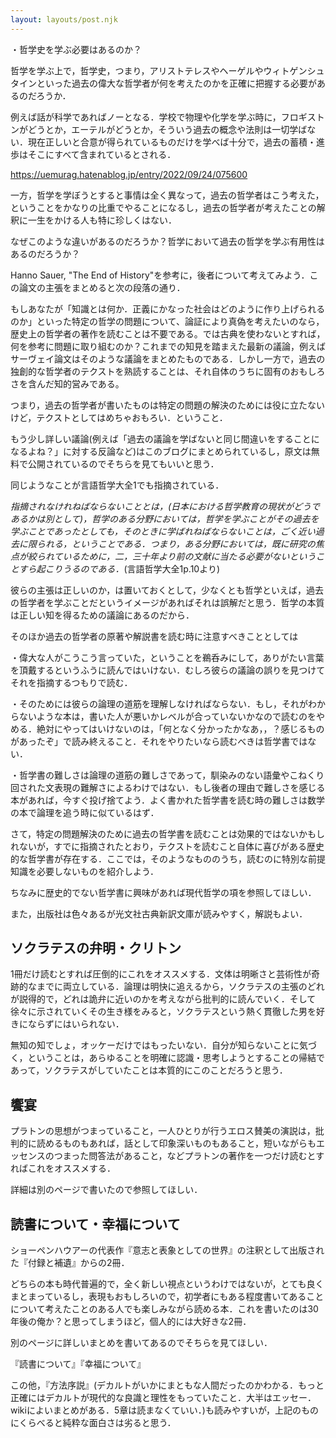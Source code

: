 ```yaml
---
layout: layouts/post.njk
---
```


・哲学史を学ぶ必要はあるのか？

哲学を学ぶ上で，哲学史，つまり，アリストテレスやヘーゲルやウィトゲンシュタインといった過去の偉大な哲学者が何を考えたのかを正確に把握する必要があるのだろうか．

例えば話が科学であればノーとなる．学校で物理や化学を学ぶ時に，フロギストンがどうとか，エーテルがどうとか，そういう過去の概念や法則は一切学ばない．現在正しいと合意が得られているものだけを学べば十分で，過去の蓄積・進歩はそこにすべて含まれているとされる．

https://uemurag.hatenablog.jp/entry/2022/09/24/075600

一方，哲学を学ぼうとすると事情は全く異なって，過去の哲学者はこう考えた，ということをかなりの比重でやることになるし，過去の哲学者が考えたことの解釈に一生をかける人も特に珍しくはない．

なぜこのような違いがあるのだろうか？哲学において過去の哲学を学ぶ有用性はあるのだろうか？

Hanno Sauer, "The End of History"を参考に，後者について考えてみよう．この論文の主張をまとめると次の段落の通り．

もしあなたが「知識とは何か．正義にかなった社会はどのように作り上げられるのか」といった特定の哲学の問題について、論証により真偽を考えたいのなら，歴史上の哲学者の著作を読むことは不要である。では古典を使わないとすれば，何を参考に問題に取り組むのか？これまでの知見を踏まえた最新の議論，例えばサーヴェイ論文はそのような議論をまとめたものである．しかし一方で，過去の独創的な哲学者のテクストを熟読することは、それ自体のうちに固有のおもしろさを含んだ知的営みである。

つまり，過去の哲学者が書いたものは特定の問題の解決のためには役に立たないけど，テクストとしてはめちゃおもろい．ということ．

もう少し詳しい議論(例えば「過去の議論を学ばないと同じ間違いをすることになるよね？」に対する反論など)はこのブログにまとめられているし，原文は無料で公開されているのでそちらを見てもいいと思う．

同じようなことが言語哲学大全1でも指摘されている．

*指摘されなけれねばならないこととは，(日本における哲学教育の現状がどうであるかは別として)，哲学のある分野においては，哲学を学ぶことがその過去を学ぶことであったとしても，そのときに学ばれねばならないことは，ごく近い過去に限られる，ということである．つまり，ある分野においては，既に研究の焦点が絞られているために，二，三十年より前の文献に当たる必要がないということすら起こりうるのである．*(言語哲学大全1p.10より)

彼らの主張は正しいのか，は置いておくとして，少なくとも哲学といえば，過去の哲学者を学ぶことだというイメージがあればそれは誤解だと思う．哲学の本質は正しい知を得るための議論にあるのだから．

そのほか過去の哲学者の原著や解説書を読む時に注意すべきこととしては

・偉大な人がこうこう言っていた，ということを鵜呑みにして，ありがたい言葉を頂戴するというふうに読んではいけない．むしろ彼らの議論の誤りを見つけてそれを指摘するつもりで読む．

・そのためには彼らの論理の道筋を理解しなければならない．もし，それがわからないような本は，書いた人が悪いかレベルが合っていないかなので読むのをやめる．絶対にやってはいけないのは，「何となく分かったかなあ，，？感じるものがあったぞ」で読み終えること．それをやりたいなら読むべきは哲学書ではない．

・哲学書の難しさは論理の道筋の難しさであって，馴染みのない語彙やこねくり回された文表現の難解さによるわけではない．もし後者の理由で難しさを感じる本があれば，今すぐ投げ捨てよう．よく書かれた哲学書を読む時の難しさは数学の本で論理を追う時に似ているはず．

さて，特定の問題解決のために過去の哲学書を読むことは効果的ではないかもしれないが，すでに指摘されたとおり，テクストを読むこと自体に喜びがある歴史的な哲学書が存在する．ここでは，そのようなもののうち，読むのに特別な前提知識を必要しないものを紹介しよう．

ちなみに歴史的でない哲学書に興味があれば現代哲学の項を参照してほしい．

また，出版社は色々あるが光文社古典新訳文庫が読みやすく，解説もよい．

## ソクラテスの弁明・クリトン

1冊だけ読むとすれば圧倒的にこれをオススメする．文体は明晰さと芸術性が奇跡的なまでに両立している．論理は明快に追えるから，ソクラテスの主張のどれが説得的で，どれは詭弁に近いのかを考えながら批判的に読んでいく．そして徐々に示されていくその生き様をみると，ソクラテスという熱く貫徹した男を好きにならずにはいられない．

無知の知でしょ，オッケーだけではもったいない．自分が知らないことに気づく，ということは，あらゆることを明確に認識・思考しようとすることの帰結であって，ソクラテスがしていたことは本質的にこのことだろうと思う．

## 饗宴

プラトンの思想がつまっていること，一人ひとりが行うエロス賛美の演説は，批判的に読めるものもあれば，話として印象深いものもあること，短いながらもエッセンスのつまった問答法があること，などプラトンの著作を一つだけ読むとすればこれをオススメする．

詳細は別のページで書いたので参照してほしい．

## 読書について・幸福について

ショーペンハウアーの代表作『意志と表象としての世界』の注釈として出版された『付録と補遺』からの2冊．

どちらの本も時代普遍的で，全く新しい視点というわけではないが，とても良くまとまっているし，表現もおもしろいので，初学者にもある程度書いてあることについて考えたことのある人でも楽しみながら読める本．これを書いたのは30年後の俺か？と思ってしまうほど，個人的には大好きな2冊．

別のページに詳しいまとめを書いてあるのでそちらを見てほしい．

『読書について』『幸福について』



この他，『方法序説』(デカルトがいかにまともな人間だったのかわかる．もっと正確にはデカルトが現代的な良識と理性をもっていたこと．大半はエッセー．wikiによいまとめがある．5章は読まなくていい．)も読みやすいが，上記のものにくらべると純粋な面白さは劣ると思う．